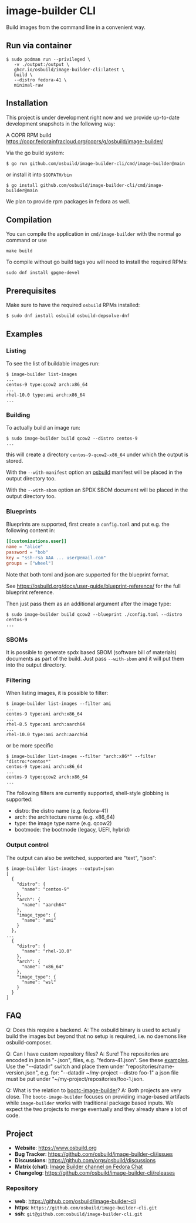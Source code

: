 # image-builder CLI

Build images from the command line in a convenient way.

## Run via container

```console
$ sudo podman run --privileged \
   -v ./output:/output \
   ghcr.io/osbuild/image-builder-cli:latest \
   build \
   --distro fedora-41 \
   minimal-raw
```

## Installation

This project is under development right now and we provide up-to-date
development snapshots in the following way:

A COPR RPM build
https://copr.fedorainfracloud.org/coprs/g/osbuild/image-builder/

Via the go build system:
```console
$ go run github.com/osbuild/image-builder-cli/cmd/image-builder@main
```
or install it into `$GOPATH/bin`
```console
$ go install github.com/osbuild/image-builder-cli/cmd/image-builder@main
```

We plan to provide rpm packages in fedora as well.

## Compilation

You can compile the application in `cmd/image-builder` with
the normal `go` command or use

```
make build
```

To compile without go build tags you will need to install
the required RPMs:

```console
sudo dnf install gpgme-devel
```

## Prerequisites

Make sure to have the required `osbuild` RPMs installed:
```console
$ sudo dnf install osbuild osbuild-depsolve-dnf
```

## Examples

### Listing

To see the list of buildable images run:
```console
$ image-builder list-images
...
centos-9 type:qcow2 arch:x86_64
...
rhel-10.0 type:ami arch:x86_64
...
```

### Building

To actually build an image run:
```console
$ sudo image-builder build qcow2 --distro centos-9
...
```
this will create a directory `centos-9-qcow2-x86_64` under which the
output is stored.

With the `--with-manifest` option an
[osbuild](https://github.com/osbuild/osbuild) manifest will be
placed in the output directory too.

With the `--with-sbom` option an SPDX SBOM document will be
placed in the output directory too.

### Blueprints

Blueprints are supported, first create a `config.toml` and put e.g.
the following content in:
```toml
[[customizations.user]]
name = "alice"
password = "bob"
key = "ssh-rsa AAA ... user@email.com"
groups = ["wheel"]
```
Note that both toml and json are supported for the blueprint format.

See https://osbuild.org/docs/user-guide/blueprint-reference/ for
the full blueprint reference.

Then just pass them as an additional argument after the image type:
```console
$ sudo image-builder build qcow2 --blueprint ./config.toml --distro centos-9
...
```

### SBOMs

It is possible to generate spdx based SBOM (software bill of materials)
documents as part of the build. Just pass `--with-sbom` and
it will put them into the output directory.

### Filtering

When listing images, it is possible to filter:
```console
$ image-builder list-images --filter ami
...
centos-9 type:ami arch:x86_64
...
rhel-8.5 type:ami arch:aarch64
...
rhel-10.0 type:ami arch:aarch64
```
or be more specific
```console
$ image-builder list-images --filter "arch:x86*" --filter "distro:*centos*"
centos-9 type:ami arch:x86_64
...
centos-9 type:qcow2 arch:x86_64
...
```

The following filters are currently supported, shell-style globbing is supported:
 * distro: the distro name (e.g. fedora-41)
 * arch: the architecture name (e.g. x86_64)
 * type: the image type name (e.g. qcow2)
 * bootmode: the bootmode (legacy, UEFI, hybrid)

### Output control

The output can also be switched, supported are "text", "json":
```console
$ image-builder list-images --output=json
[
  {
    "distro": {
      "name": "centos-9"
    },
    "arch": {
      "name": "aarch64"
    },
    "image_type": {
      "name": "ami"
    }
  },
...
  {
    "distro": {
      "name": "rhel-10.0"
    },
    "arch": {
      "name": "x86_64"
    },
    "image_type": {
      "name": "wsl"
    }
  }
]

```


## FAQ

Q: Does this require a backend.
A: The osbuild binary is used to actually build the images but beyond that
   no setup is required, i.e. no daemons like osbuild-composer.

Q: Can I have custom repository files?
A: Sure! The repositories are encoded in json in "<distro>-<vesion>.json",
   files, e.g. "fedora-41.json". See these [examples](https://github.com/osbuild/images/tree/main/data/repositories). Use the "--datadir" switch and
   place them under "repositories/name-version.json", e.g. for:
   "--datadir ~/my-project --distro foo-1" a json file must be put under
   "~/my-project/repositories/foo-1.json.

Q: What is the relation to [bootc-image-builder](https://github.com/osbuild/bootc-image-builder)?
A: Both projects are very close. The `bootc-image-builder` focuses on providing
   image-based artifacts while `image-builder` works with traditional package
   based inputs. We expect the two projects to merge eventually and they already
   share a lot of code.

## Project

 * **Website**: <https://www.osbuild.org>
 * **Bug Tracker**: <https://github.com/osbuild/image-builder-cli/issues>
 * **Discussions**: <https://github.com/orgs/osbuild/discussions>
 * **Matrix (chat)**: [Image Builder channel on Fedora Chat](https://matrix.to/#/#image-builder:fedoraproject.org?web-instance[element.io]=chat.fedoraproject.org)
 * **Changelog**: <https://github.com/osbuild/image-builder-cli/releases>

### Repository

 - **web**:   <https://github.com/osbuild/image-builder-cli>
 - **https**: `https://github.com/osbuild/image-builder-cli.git`
 - **ssh**:   `git@github.com:osbuild/image-builder-cli.git`
